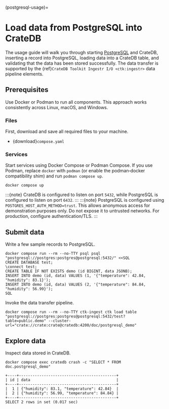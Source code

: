(postgresql-usage)=
# Load data from PostgreSQL into CrateDB

The usage guide will walk you through starting [PostgreSQL] and CrateDB,
inserting a record into PostgreSQL, loading data into a CrateDB table,
and validating that the data has been stored successfully.
The data transfer is supported by the
{ref}`CrateDB Toolkit Ingestr I/O <ctk:ingestr>` data pipeline elements.

## Prerequisites

Use Docker or Podman to run all components. This approach works consistently
across Linux, macOS, and Windows.

### Files

First, download and save all required files to your machine.
- {download}`compose.yaml`

### Services

Start services using Docker Compose or Podman Compose.
If you use Podman, replace `docker` with `podman` (or enable the podman‑docker
compatibility shim) and run `podman compose up`.

```shell
docker compose up
```

:::{note}
CrateDB is configured to listen on port `5432`,
while PostgreSQL is configured to listen on port `6432`.
:::
:::{note}
PostgreSQL is configured using `POSTGRES_HOST_AUTH_METHOD=trust`.
This allows anonymous access for demonstration purposes only.
Do not expose it to untrusted networks. For production, configure
authentication/TLS.
:::

## Submit data

Write a few sample records to PostgreSQL.
```shell
docker compose run --rm --no-TTY psql psql "postgresql://postgres:postgres@postgresql:5432/" <<SQL
CREATE DATABASE test;
\connect test;
CREATE TABLE IF NOT EXISTS demo (id BIGINT, data JSONB);
INSERT INTO demo (id, data) VALUES (1, '{"temperature": 42.84, "humidity": 83.1}');
INSERT INTO demo (id, data) VALUES (2, '{"temperature": 84.84, "humidity": 56.99}');
SQL
```

Invoke the data transfer pipeline.
```shell
docker compose run --rm --no-TTY ctk-ingest ctk load table "postgresql://postgres:postgres@postgresql:5432/test?table=public.demo" --cluster-url="crate://crate:crate@cratedb:4200/doc/postgresql_demo"
```

## Explore data

Inspect data stored in CrateDB.
```shell
docker compose exec cratedb crash -c "SELECT * FROM doc.postgresql_demo"
```
```psql
+----+-------------------------------------------+
| id | data                                      |
+----+-------------------------------------------+
|  1 | {"humidity": 83.1, "temperature": 42.84}  |
|  2 | {"humidity": 56.99, "temperature": 84.84} |
+----+-------------------------------------------+
SELECT 2 rows in set (0.017 sec)
```


[PostgreSQL]: https://www.postgresql.org/
